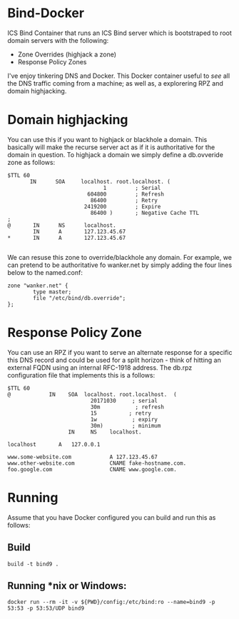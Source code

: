 # Bind-Docker
ICS Bind Container that runs an ICS Bind server which is bootstraped to root domain servers with the following:


* Zone Overrides (highjack a zone)
* Response Policy Zones

I've enjoy tinkering DNS and Docker. This Docker container useful to *see* all the DNS traffic coming from a machine; as well as, a explorering RPZ and domain highjacking.

# Domain highjacking
You can use this if you want to highjack or blackhole a domain. This basically will make the recurse server act as if it is authoritative for the domain in question. To highjack a domain we simply define a db.ovveride zone as follows:

```
$TTL 60
       IN      SOA     localhost. root.localhost. (
                              1         ; Serial
                         604800         ; Refresh
                          86400         ; Retry
                        2419200         ; Expire
                          86400 )       ; Negative Cache TTL
;
@       IN      NS      localhost.
        IN      A       127.123.45.67
*       IN      A       127.123.45.67
                                            
```

We can resuse this zone to override/blackhole any domain. For example, we can pretend to be authoritative fo wanker.net by simply adding the four lines below to the named.conf:

```
zone "wanker.net" {
        type master;
        file "/etc/bind/db.override";
};
```

# Response Policy Zone
You can use an RPZ if you want to serve an alternate response for a specific this DNS record and could be used for a split horizon - think of hitting an external FQDN using an internal RFC-1918 address. The db.rpz configuration file that implements this is a follows:

```
$TTL 60
@            IN    SOA  localhost. root.localhost.  (
                          20171030     ; serial
                          30m           ; refresh
                          15          ; retry
                          1w           ; expiry
                          30m)         ; minimum
                   IN     NS    localhost.

localhost       A   127.0.0.1

www.some-website.com            A 127.123.45.67
www.other-website.com           CNAME fake-hostname.com.
foo.google.com                  CNAME www.google.com.                                                 
```

# Running

Assume that you have Docker configured you can build and run this as follows:

## Build

```
build -t bind9 .
```

## Running *nix or Windows:

```
docker run --rm -it -v ${PWD}/config:/etc/bind:ro --name=bind9 -p 53:53 -p 53:53/UDP bind9
```
